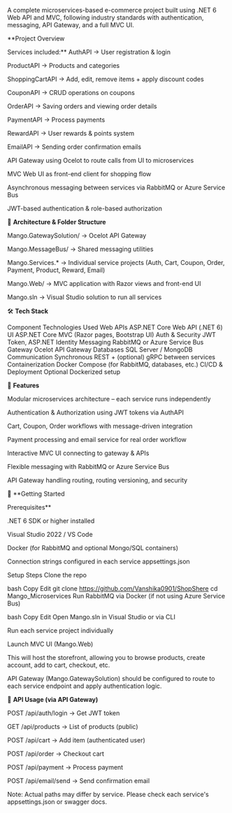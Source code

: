 A complete microservices-based e-commerce project built using .NET 6 Web API and MVC, following industry standards with authentication, messaging, API Gateway, and a full MVC UI.

 **Project Overview
 
Services included:**
AuthAPI → User registration & login

ProductAPI → Products and categories

ShoppingCartAPI → Add, edit, remove items + apply discount codes

CouponAPI → CRUD operations on coupons

OrderAPI → Saving orders and viewing order details

PaymentAPI → Process payments

RewardAPI → User rewards & points system

EmailAPI → Sending order confirmation emails

API Gateway using Ocelot to route calls from UI to microservices

MVC Web UI as front-end client for shopping flow

Asynchronous messaging between services via RabbitMQ or Azure Service Bus

JWT-based authentication & role-based authorization

🧱 **Architecture & Folder Structure**

Mango.GatewaySolution/ → Ocelot API Gateway

Mango.MessageBus/ → Shared messaging utilities

Mango.Services.* → Individual service projects (Auth, Cart, Coupon, Order, Payment, Product, Reward, Email)

Mango.Web/ → MVC application with Razor views and front-end UI

Mango.sln → Visual Studio solution to run all services

🛠 **Tech Stack**

Component	Technologies Used
Web APIs	ASP.NET Core Web API (.NET 6)
UI	ASP.NET Core MVC (Razor pages, Bootstrap UI)
Auth & Security	JWT Token, ASP.NET Identity
Messaging	RabbitMQ or Azure Service Bus
Gateway	Ocelot API Gateway
Databases	SQL Server / MongoDB
Communication	Synchronous REST + (optional) gRPC between services
Containerization	Docker Compose (for RabbitMQ, databases, etc.)
CI/CD & Deployment	Optional Dockerized setup

🧭 **Features**

Modular microservices architecture – each service runs independently

Authentication & Authorization using JWT tokens via AuthAPI

Cart, Coupon, Order workflows with message-driven integration

Payment processing and email service for real order workflow

Interactive MVC UI connecting to gateway & APIs

Flexible messaging with RabbitMQ or Azure Service Bus

API Gateway handling routing, routing versioning, and security

🧪 **Getting Started

Prerequisites**

.NET 6 SDK or higher installed

Visual Studio 2022 / VS Code

Docker (for RabbitMQ and optional Mongo/SQL containers)

Connection strings configured in each service appsettings.json

Setup Steps
Clone the repo

bash
Copy
Edit
git clone https://github.com/Vanshika0901/ShopShere
cd Mango_Microservices
Run RabbitMQ via Docker (if not using Azure Service Bus)

bash
Copy
Edit
Open Mango.sln in Visual Studio or via CLI

Run each service project individually

Launch MVC UI (Mango.Web)

This will host the storefront, allowing you to browse products, create account, add to cart, checkout, etc.

API Gateway (Mango.GatewaySolution) should be configured to route to each service endpoint and apply authentication logic.

🧠 **API Usage (via API Gateway)**

POST /api/auth/login → Get JWT token

GET /api/products → List of products (public)

POST /api/cart → Add item (authenticated user)

POST /api/order → Checkout cart

POST /api/payment → Process payment

POST /api/email/send → Send confirmation email

Note: Actual paths may differ by service. Please check each service's appsettings.json or swagger docs.

